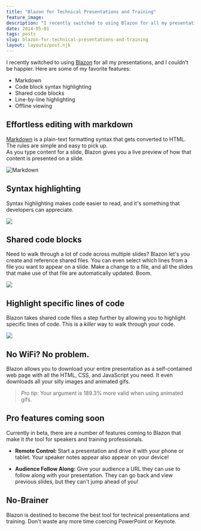 ```yaml
---
title: "Blazon for Technical Presentations and Training"
feature_image: 
description: "I recently switched to using Blazon for all my presentations, and I couldn't be happier. Here are some of my favorite features:"
date: 2014-05-01
tags: posts
slug: blazon-for-technical-presentations-and-training
layout: layouts/post.njk
---
```


I recently switched to using [Blazon](https://presentboldly.com/) for all my presentations, and I couldn't be happier. Here are some of my favorite features:

* Markdown
* Code block syntax highlighting
* Shared code blocks
* Line-by-line highlighting
* Offline viewing

## Effortless editing with markdown

[Markdown](http://en.wikipedia.org/wiki/Markdown) is a plain-text formatting syntax that gets converted to HTML. The rules are simple and easy to pick up.  
As you type content for a slide, Blazon gives you a live preview of how that content is presented on a slide.

![Markdown](/content/images/2014/May/01_blazon_markdown.gif)

## Syntax highlighting

Syntax highlighting makes code easier to read, and it's something that developers can appreciate.

![](/content/images/2014/May/02_blazon_syntax_highlighting.gif)

## Shared code blocks

Need to walk through a lot of code across multiple slides? Blazon let's you create and reference shared files. You can even select which lines from a file you want to appear on a slide. Make a change to a file, and all the slides that make use of that file are automatically updated. Boom.

![](/content/images/2014/May/03_blazon_shared_code_blocks.gif)

## Highlight specific lines of code

Blazon takes shared code files a step further by allowing you to highlight specific lines of code. This is a _killer_ way to walk through your code.

![](/content/images/2014/May/04_blazon_code_line_highlights.gif)

## No WiFi? No problem.

Blazon allows you to download your entire presentation as a self-contained web page with all the HTML, CSS, and JavaScript you need. It even downloads all your silly images and animated gifs.

> _Pro tip:_ Your argument is 189.3% more valid when using animated gifs.

## Pro features coming soon

Currently in beta, there are a number of features coming to Blazon that make it _the_ tool for speakers and training professionals.

* **Remote Control:** Start a presentation and drive it with your phone or tablet. Your speaker notes appear also appear on your device!

* **Audience Follow Along:** Give your audience a URL they can use to follow along with your presentation. They can go back and view previous slides, but they can't jump ahead of you!

## No-Brainer

Blazon is destined to become the best tool for technical presentations and training. Don't waste any more time coercing PowerPoint or Keynote.

